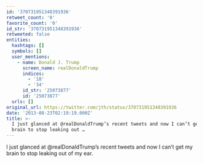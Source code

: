 ```yaml
---
id: '370731951348391936'
retweet_count: '0'
favorite_count: '0'
id_str: '370731951348391936'
retweeted: false
entities:
  hashtags: []
  symbols: []
  user_mentions:
    - name: Donald J. Trump
      screen_name: realDonaldTrump
      indices:
        - '18'
        - '34'
      id_str: '25073877'
      id: '25073877'
  urls: []
original_url: https://twitter.com/jth/status/370731951348391936
date: '2013-08-23T02:19:19.000Z'
title: >-
  I just glanced at @realDonaldTrump’s recent tweets and now I can’t get my
  brain to stop leaking out …
---
```


I just glanced at @realDonaldTrump’s recent tweets and now I can’t get my brain to stop leaking out of my ear.